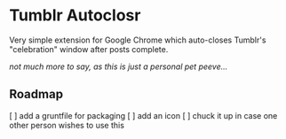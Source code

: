 # Tumblr Autoclosr

Very simple extension for Google Chrome which auto-closes Tumblr's "celebration" window after posts complete.

_not much more to say, as this is just a personal pet peeve..._


## Roadmap

[ ] add a gruntfile for packaging
[ ] add an icon
[ ] chuck it up in case one other person wishes to use this
